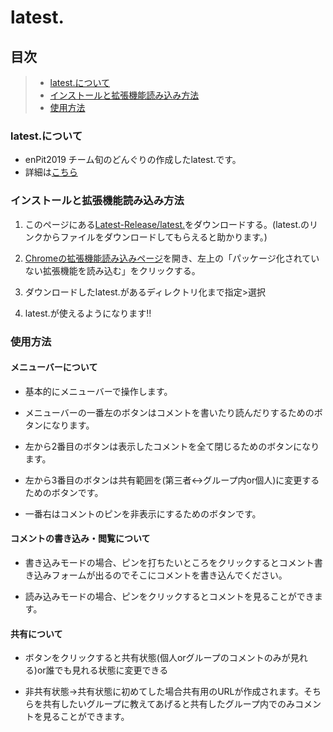 # latest.

## 目次

> * [latest.について](#latest.について)
> * [インストールと拡張機能読み込み方法](#インストールと拡張機能読み込み方法)
> * [使用方法](#使用方法)

### latest.について

* enPit2019 チーム旬のどんぐりの作成したlatest.です。
* 詳細は[こちら](https://github.com/enpitut2019/latest)

### インストールと拡張機能読み込み方法

1. このページにある[Latest-Release/latest.](https://github.com/enpitut2019/latest/tree/master/ForRelease/Latest-Release)をダウンロードする。(latest.のリンクからファイルをダウンロードしてもらえると助かります。)

2. [Chromeの拡張機能読み込みページ](chrome://extensions/)を開き、左上の「パッケージ化されていない拡張機能を読み込む」をクリックする。

3. ダウンロードしたlatest.があるディレクトリ化まで指定>選択

4. latest.が使えるようになります!!

### 使用方法

#### メニューバーについて

* 基本的にメニューバーで操作します。

* メニューバーの一番左のボタンはコメントを書いたり読んだりするためのボタンになります。

* 左から2番目のボタンは表示したコメントを全て閉じるためのボタンになります。

* 左から3番目のボタンは共有範囲を(第三者<->グループ内or個人)に変更するためのボタンです。

* 一番右はコメントのピンを非表示にするためのボタンです。

#### コメントの書き込み・閲覧について

* 書き込みモードの場合、ピンを打ちたいところをクリックするとコメント書き込みフォームが出るのでそこにコメントを書き込んでください。

* 読み込みモードの場合、ピンをクリックするとコメントを見ることができます。

#### 共有について

* ボタンをクリックすると共有状態(個人orグループのコメントのみが見れる)or誰でも見れる状態に変更できる

* 非共有状態->共有状態に初めてした場合共有用のURLが作成されます。そちらを共有したいグループに教えてあげると共有したグループ内でのみコメントを見ることができます。

